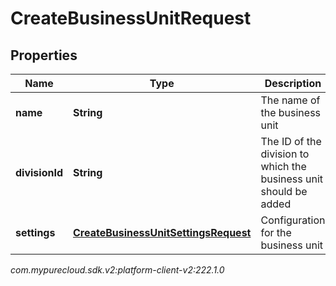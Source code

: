# CreateBusinessUnitRequest


## Properties

| Name | Type | Description | Notes |
| ------------ | ------------- | ------------- | ------------- |
| **name** | **String** | The name of the business unit |  |
| **divisionId** | **String** | The ID of the division to which the business unit should be added |  |
| **settings** | [**CreateBusinessUnitSettingsRequest**](CreateBusinessUnitSettingsRequest) | Configuration for the business unit |  |




_com.mypurecloud.sdk.v2:platform-client-v2:222.1.0_
